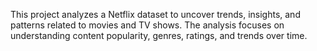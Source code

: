 This project analyzes a Netflix dataset to uncover trends, insights, and patterns related to movies and TV shows. The analysis focuses on understanding content popularity, genres, ratings, and trends over time.
